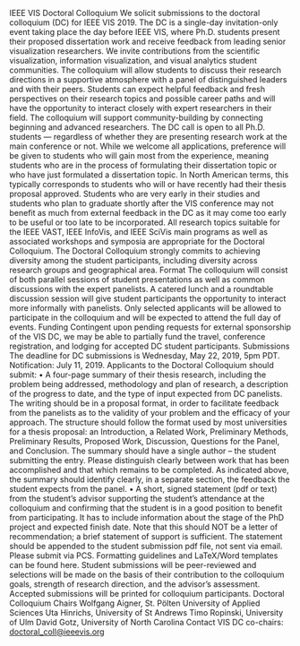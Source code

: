 IEEE VIS Doctoral Colloquium
We solicit submissions to the doctoral colloquium (DC) for IEEE VIS 2019. The DC is a single-day invitation-only event taking place the day before IEEE VIS, where Ph.D. students present their proposed dissertation work and receive feedback from leading senior visualization researchers. We invite contributions from the scientific visualization, information visualization, and visual analytics student communities.
The colloquium will allow students to discuss their research directions in a supportive atmosphere with a panel of distinguished leaders and with their peers. Students can expect helpful feedback and fresh perspectives on their research topics and possible career paths and will have the opportunity to interact closely with expert researchers in their field. The colloquium will support community-building by connecting beginning and advanced researchers.
The DC call is open to all Ph.D. students — regardless of whether they are presenting research work at the main conference or not. While we welcome all applications, preference will be given to students who will gain most from the experience, meaning students who are in the process of formulating their dissertation topic or who have just formulated a dissertation topic. In North American terms, this typically corresponds to students who will or have recently had their thesis proposal approved. Students who are very early in their studies and students who plan to graduate shortly after the VIS conference may not benefit as much from external feedback in the DC as it may come too early to be useful or too late to be incorporated.
All research topics suitable for the IEEE VAST, IEEE InfoVis, and IEEE SciVis main programs as well as associated workshops and symposia are appropriate for the Doctoral Colloquium. The Doctoral Colloquium strongly commits to achieving diversity among the student participants, including diversity across research groups and geographical area.
Format
The colloquium will consist of both parallel sessions of student presentations as well as common discussions with the expert panelists. A catered lunch and a roundtable discussion session will give student participants the opportunity to interact more informally with panelists.
Only selected applicants will be allowed to participate in the colloquium and will be expected to attend the full day of events.
Funding
Contingent upon pending requests for external sponsorship of the VIS DC, we may be able to partially fund the travel, conference registration, and lodging for accepted DC student participants.
Submissions
The deadline for DC submissions is Wednesday, May 22, 2019, 5pm PDT.
Notification: July 11, 2019.
Applicants to the Doctoral Colloquium should submit:
•	A four-page summary of their thesis research, including the problem being addressed, methodology and plan of research, a description of the progress to date, and the type of input expected from DC panelists. The writing should be in a proposal format, in order to facilitate feedback from the panelists as to the validity of your problem and the efficacy of your approach. The structure should follow the format used by most universities for a thesis proposal: an Introduction, a Related Work, Preliminary Methods, Preliminary Results, Proposed Work, Discussion, Questions for the Panel, and Conclusion. The summary should have a single author – the student submitting the entry. Please distinguish clearly between work that has been accomplished and that which remains to be completed. As indicated above, the summary should identify clearly, in a separate section, the feedback the student expects from the panel. 
•	A short, signed statement (pdf or text) from the student’s advisor supporting the student’s attendance at the colloquium and confirming that the student is in a good position to benefit from participating. It has to include information about the stage of the PhD project and expected finish date. Note that this should NOT be a letter of recommendation; a brief statement of support is sufficient. The statement should be appended to the student submission pdf file, not sent via email. 
Please submit via PCS.
Formatting guidelines and LaTeX/Word templates can be found here.
Student submissions will be peer-reviewed and selections will be made on the basis of their contribution to the colloquium goals, strength of research direction, and the advisor’s assessment. Accepted submissions will be printed for colloquium participants.
Doctoral Colloquium Chairs
Wolfgang Aigner, St. Pölten University of Applied Sciences
Uta Hinrichs, University of St Andrews 
Timo Ropinski, University of Ulm
David Gotz, University of North Carolina 
Contact VIS DC co-chairs: doctoral_coll@ieeevis.org
